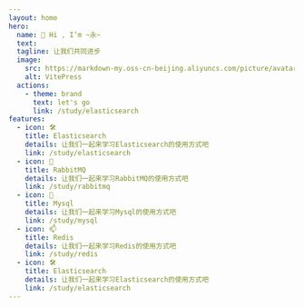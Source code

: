 ```yaml
---
layout: home
hero:
  name: 👋 Hi , I’m ~永~
  text: 
  tagline: 让我们共同进步
  image:
    src: https://markdown-my.oss-cn-beijing.aliyuncs.com/picture/avatar.jpg
    alt: VitePress
  actions:
    - theme: brand
      text: let's go
      link: /study/elasticsearch
features:
  - icon: 🛠️
    title: Elasticsearch
    details: 让我们一起来学习Elasticsearch的使用方式吧
    link: /study/elasticsearch
  - icon: 👀
    title: RabbitMQ
    details: 让我们一起来学习RabbitMQ的使用方式吧
    link: /study/rabbitmq
  - icon: 🌱
    title: Mysql
    details: 让我们一起来学习Mysql的使用方式吧
    link: /study/mysql
  - icon: 📫
    title: Redis
    details: 让我们一起来学习Redis的使用方式吧
    link: /study/redis
  - icon: 🛠️
    title: Elasticsearch
    details: 让我们一起来学习Elasticsearch的使用方式吧
    link: /study/elasticsearch
---
```




